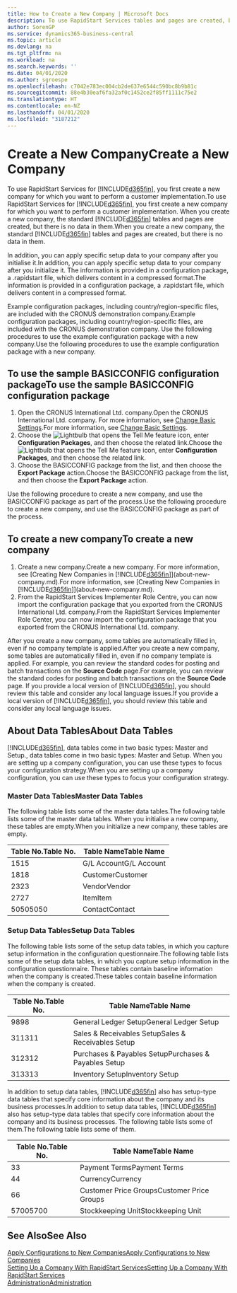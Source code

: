 ```yaml
---
title: How to Create a New Company | Microsoft Docs
description: To use RapidStart Services tables and pages are created, but there is no data in them.
author: SorenGP
ms.service: dynamics365-business-central
ms.topic: article
ms.devlang: na
ms.tgt_pltfrm: na
ms.workload: na
ms.search.keywords: ''
ms.date: 04/01/2020
ms.author: sgroespe
ms.openlocfilehash: c7042e783ec004cb2de637e6544c590bc8b9b81c
ms.sourcegitcommit: 88e4b30eaf6fa32af0c1452ce2f85ff1111c75e2
ms.translationtype: HT
ms.contentlocale: en-NZ
ms.lasthandoff: 04/01/2020
ms.locfileid: "3187212"
---
```

# <a name="create-a-new-company"></a><span data-ttu-id="dbb8f-103">Create a New Company</span><span class="sxs-lookup"><span data-stu-id="dbb8f-103">Create a New Company</span></span>
<span data-ttu-id="dbb8f-104">To use RapidStart Services for [!INCLUDE[d365fin](includes/d365fin_md.md)], you first create a new company for which you want to perform a customer implementation.</span><span class="sxs-lookup"><span data-stu-id="dbb8f-104">To use RapidStart Services for [!INCLUDE[d365fin](includes/d365fin_md.md)], you first create a new company for which you want to perform a customer implementation.</span></span> <span data-ttu-id="dbb8f-105">When you create a new company, the standard [!INCLUDE[d365fin](includes/d365fin_md.md)] tables and pages are created, but there is no data in them.</span><span class="sxs-lookup"><span data-stu-id="dbb8f-105">When you create a new company, the standard [!INCLUDE[d365fin](includes/d365fin_md.md)] tables and pages are created, but there is no data in them.</span></span>

<span data-ttu-id="dbb8f-106">In addition, you can apply specific setup data to your company after you initialise it.</span><span class="sxs-lookup"><span data-stu-id="dbb8f-106">In addition, you can apply specific setup data to your company after you initialize it.</span></span> <span data-ttu-id="dbb8f-107">The information is provided in a configuration package, a .rapidstart file, which delivers content in a compressed format.</span><span class="sxs-lookup"><span data-stu-id="dbb8f-107">The information is provided in a configuration package, a .rapidstart file, which delivers content in a compressed format.</span></span>  

<span data-ttu-id="dbb8f-108">Example configuration packages, including country/region-specific files, are included with the CRONUS demonstration company.</span><span class="sxs-lookup"><span data-stu-id="dbb8f-108">Example configuration packages, including country/region-specific files, are included with the CRONUS demonstration company.</span></span> <span data-ttu-id="dbb8f-109">Use the following procedures to use the example configuration package with a new company.</span><span class="sxs-lookup"><span data-stu-id="dbb8f-109">Use the following procedures to use the example configuration package with a new company.</span></span>  

## <a name="to-use-the-sample-basicconfig-configuration-package"></a><span data-ttu-id="dbb8f-110">To use the sample BASICCONFIG configuration package</span><span class="sxs-lookup"><span data-stu-id="dbb8f-110">To use the sample BASICCONFIG configuration package</span></span>  
1. <span data-ttu-id="dbb8f-111">Open the CRONUS International Ltd. company.</span><span class="sxs-lookup"><span data-stu-id="dbb8f-111">Open the CRONUS International Ltd. company.</span></span> <span data-ttu-id="dbb8f-112">For more information, see [Change Basic Settings](ui-change-basic-settings.md).</span><span class="sxs-lookup"><span data-stu-id="dbb8f-112">For more information, see [Change Basic Settings](ui-change-basic-settings.md).</span></span>
2. <span data-ttu-id="dbb8f-113">Choose the ![Lightbulb that opens the Tell Me feature](media/ui-search/search_small.png "Tell me what you want to do") icon, enter **Configuration Packages**, and then choose the related link.</span><span class="sxs-lookup"><span data-stu-id="dbb8f-113">Choose the ![Lightbulb that opens the Tell Me feature](media/ui-search/search_small.png "Tell me what you want to do") icon, enter **Configuration Packages**, and then choose the related link.</span></span>  
3. <span data-ttu-id="dbb8f-114">Choose the BASICCONFIG package from the list, and then choose the **Export Package** action.</span><span class="sxs-lookup"><span data-stu-id="dbb8f-114">Choose the BASICCONFIG package from the list, and then choose the **Export Package** action.</span></span>  

<span data-ttu-id="dbb8f-115">Use the following procedure to create a new company, and use the BASICCONFIG package as part of the process.</span><span class="sxs-lookup"><span data-stu-id="dbb8f-115">Use the following procedure to create a new company, and use the BASICCONFIG package as part of the process.</span></span>  

## <a name="to-create-a-new-company"></a><span data-ttu-id="dbb8f-116">To create a new company</span><span class="sxs-lookup"><span data-stu-id="dbb8f-116">To create a new company</span></span>  
1. <span data-ttu-id="dbb8f-117">Create a new company.</span><span class="sxs-lookup"><span data-stu-id="dbb8f-117">Create a new company.</span></span> <span data-ttu-id="dbb8f-118">For more information, see [Creating New Companies in [!INCLUDE[d365fin](includes/d365fin_md.md)]](about-new-company.md).</span><span class="sxs-lookup"><span data-stu-id="dbb8f-118">For more information, see [Creating New Companies in [!INCLUDE[d365fin](includes/d365fin_md.md)]](about-new-company.md).</span></span>
2. <span data-ttu-id="dbb8f-119">From the RapidStart Services Implementer Role Centre, you can now import the configuration package that you exported from the CRONUS International Ltd. company.</span><span class="sxs-lookup"><span data-stu-id="dbb8f-119">From the RapidStart Services Implementer Role Center, you can now import the configuration package that you exported from the CRONUS International Ltd. company.</span></span>

<span data-ttu-id="dbb8f-120">After you create a new company, some tables are automatically filled in, even if no company template is applied.</span><span class="sxs-lookup"><span data-stu-id="dbb8f-120">After you create a new company, some tables are automatically filled in, even if no company template is applied.</span></span> <span data-ttu-id="dbb8f-121">For example, you can review the standard codes for posting and batch transactions on the **Source Code** page.</span><span class="sxs-lookup"><span data-stu-id="dbb8f-121">For example, you can review the standard codes for posting and batch transactions on the **Source Code** page.</span></span> <span data-ttu-id="dbb8f-122">If you provide a local version of [!INCLUDE[d365fin](includes/d365fin_md.md)], you should review this table and consider any local language issues.</span><span class="sxs-lookup"><span data-stu-id="dbb8f-122">If you provide a local version of [!INCLUDE[d365fin](includes/d365fin_md.md)], you should review this table and consider any local language issues.</span></span>

## <a name="about-data-tables"></a><span data-ttu-id="dbb8f-123">About Data Tables</span><span class="sxs-lookup"><span data-stu-id="dbb8f-123">About Data Tables</span></span>
[!INCLUDE[d365fin](includes/d365fin_md.md)]<span data-ttu-id="dbb8f-124">, data tables come in two basic types: Master and Setup.</span><span class="sxs-lookup"><span data-stu-id="dbb8f-124">, data tables come in two basic types: Master and Setup.</span></span> <span data-ttu-id="dbb8f-125">When you are setting up a company configuration, you can use these types to focus your configuration strategy.</span><span class="sxs-lookup"><span data-stu-id="dbb8f-125">When you are setting up a company configuration, you can use these types to focus your configuration strategy.</span></span>  

### <a name="master-data-tables"></a><span data-ttu-id="dbb8f-126">Master Data Tables</span><span class="sxs-lookup"><span data-stu-id="dbb8f-126">Master Data Tables</span></span>  
<span data-ttu-id="dbb8f-127">The following table lists some of the master data tables.</span><span class="sxs-lookup"><span data-stu-id="dbb8f-127">The following table lists some of the master data tables.</span></span> <span data-ttu-id="dbb8f-128">When you initialise a new company, these tables are empty.</span><span class="sxs-lookup"><span data-stu-id="dbb8f-128">When you initialize a new company, these tables are empty.</span></span>  

|<span data-ttu-id="dbb8f-129">Table No.</span><span class="sxs-lookup"><span data-stu-id="dbb8f-129">Table No.</span></span>|<span data-ttu-id="dbb8f-130">Table Name</span><span class="sxs-lookup"><span data-stu-id="dbb8f-130">Table Name</span></span>|  
|-------------------|--------------------|  
|<span data-ttu-id="dbb8f-131">15</span><span class="sxs-lookup"><span data-stu-id="dbb8f-131">15</span></span>|<span data-ttu-id="dbb8f-132">G/L Account</span><span class="sxs-lookup"><span data-stu-id="dbb8f-132">G/L Account</span></span>|  
|<span data-ttu-id="dbb8f-133">18</span><span class="sxs-lookup"><span data-stu-id="dbb8f-133">18</span></span>|<span data-ttu-id="dbb8f-134">Customer</span><span class="sxs-lookup"><span data-stu-id="dbb8f-134">Customer</span></span>|  
|<span data-ttu-id="dbb8f-135">23</span><span class="sxs-lookup"><span data-stu-id="dbb8f-135">23</span></span>|<span data-ttu-id="dbb8f-136">Vendor</span><span class="sxs-lookup"><span data-stu-id="dbb8f-136">Vendor</span></span>|  
|<span data-ttu-id="dbb8f-137">27</span><span class="sxs-lookup"><span data-stu-id="dbb8f-137">27</span></span>|<span data-ttu-id="dbb8f-138">Item</span><span class="sxs-lookup"><span data-stu-id="dbb8f-138">Item</span></span>|  
|<span data-ttu-id="dbb8f-139">5050</span><span class="sxs-lookup"><span data-stu-id="dbb8f-139">5050</span></span>|<span data-ttu-id="dbb8f-140">Contact</span><span class="sxs-lookup"><span data-stu-id="dbb8f-140">Contact</span></span>|  

### <a name="setup-data-tables"></a><span data-ttu-id="dbb8f-141">Setup Data Tables</span><span class="sxs-lookup"><span data-stu-id="dbb8f-141">Setup Data Tables</span></span>  
<span data-ttu-id="dbb8f-142">The following table lists some of the setup data tables, in which you capture setup information in the configuration questionnaire.</span><span class="sxs-lookup"><span data-stu-id="dbb8f-142">The following table lists some of the setup data tables, in which you capture setup information in the configuration questionnaire.</span></span> <span data-ttu-id="dbb8f-143">These tables contain baseline information when the company is created.</span><span class="sxs-lookup"><span data-stu-id="dbb8f-143">These tables contain baseline information when the company is created.</span></span>  

|<span data-ttu-id="dbb8f-144">Table No.</span><span class="sxs-lookup"><span data-stu-id="dbb8f-144">Table No.</span></span>|<span data-ttu-id="dbb8f-145">Table Name</span><span class="sxs-lookup"><span data-stu-id="dbb8f-145">Table Name</span></span>|  
|-------------------|--------------------|  
|<span data-ttu-id="dbb8f-146">98</span><span class="sxs-lookup"><span data-stu-id="dbb8f-146">98</span></span>|<span data-ttu-id="dbb8f-147">General Ledger Setup</span><span class="sxs-lookup"><span data-stu-id="dbb8f-147">General Ledger Setup</span></span>|  
|<span data-ttu-id="dbb8f-148">311</span><span class="sxs-lookup"><span data-stu-id="dbb8f-148">311</span></span>|<span data-ttu-id="dbb8f-149">Sales & Receivables Setup</span><span class="sxs-lookup"><span data-stu-id="dbb8f-149">Sales & Receivables Setup</span></span>|  
|<span data-ttu-id="dbb8f-150">312</span><span class="sxs-lookup"><span data-stu-id="dbb8f-150">312</span></span>|<span data-ttu-id="dbb8f-151">Purchases & Payables Setup</span><span class="sxs-lookup"><span data-stu-id="dbb8f-151">Purchases & Payables Setup</span></span>|  
|<span data-ttu-id="dbb8f-152">313</span><span class="sxs-lookup"><span data-stu-id="dbb8f-152">313</span></span>|<span data-ttu-id="dbb8f-153">Inventory Setup</span><span class="sxs-lookup"><span data-stu-id="dbb8f-153">Inventory Setup</span></span>|  

<span data-ttu-id="dbb8f-154">In addition to setup data tables, [!INCLUDE[d365fin](includes/d365fin_md.md)] also has setup-type data tables that specify core information about the company and its business processes.</span><span class="sxs-lookup"><span data-stu-id="dbb8f-154">In addition to setup data tables, [!INCLUDE[d365fin](includes/d365fin_md.md)] also has setup-type data tables that specify core information about the company and its business processes.</span></span> <span data-ttu-id="dbb8f-155">The following table lists some of them.</span><span class="sxs-lookup"><span data-stu-id="dbb8f-155">The following table lists some of them.</span></span>  

|<span data-ttu-id="dbb8f-156">Table No.</span><span class="sxs-lookup"><span data-stu-id="dbb8f-156">Table No.</span></span>|<span data-ttu-id="dbb8f-157">Table Name</span><span class="sxs-lookup"><span data-stu-id="dbb8f-157">Table Name</span></span>|  
|-------------------|--------------------|  
|<span data-ttu-id="dbb8f-158">3</span><span class="sxs-lookup"><span data-stu-id="dbb8f-158">3</span></span>|<span data-ttu-id="dbb8f-159">Payment Terms</span><span class="sxs-lookup"><span data-stu-id="dbb8f-159">Payment Terms</span></span>|  
|<span data-ttu-id="dbb8f-160">4</span><span class="sxs-lookup"><span data-stu-id="dbb8f-160">4</span></span>|<span data-ttu-id="dbb8f-161">Currency</span><span class="sxs-lookup"><span data-stu-id="dbb8f-161">Currency</span></span>|  
|<span data-ttu-id="dbb8f-162">6</span><span class="sxs-lookup"><span data-stu-id="dbb8f-162">6</span></span>|<span data-ttu-id="dbb8f-163">Customer Price Groups</span><span class="sxs-lookup"><span data-stu-id="dbb8f-163">Customer Price Groups</span></span>|  
|<span data-ttu-id="dbb8f-164">5700</span><span class="sxs-lookup"><span data-stu-id="dbb8f-164">5700</span></span>|<span data-ttu-id="dbb8f-165">Stockkeeping Unit</span><span class="sxs-lookup"><span data-stu-id="dbb8f-165">Stockkeeping Unit</span></span>|

  

## <a name="see-also"></a><span data-ttu-id="dbb8f-166">See Also</span><span class="sxs-lookup"><span data-stu-id="dbb8f-166">See Also</span></span>  
[<span data-ttu-id="dbb8f-167">Apply Configurations to New Companies</span><span class="sxs-lookup"><span data-stu-id="dbb8f-167">Apply Configurations to New Companies</span></span>](admin-apply-configuration-to-new-companies.md)  
[<span data-ttu-id="dbb8f-168">Setting Up a Company With RapidStart Services</span><span class="sxs-lookup"><span data-stu-id="dbb8f-168">Setting Up a Company With RapidStart Services</span></span>](admin-set-up-a-company-with-rapidstart.md)  
[<span data-ttu-id="dbb8f-169">Administration</span><span class="sxs-lookup"><span data-stu-id="dbb8f-169">Administration</span></span>](admin-setup-and-administration.md)
